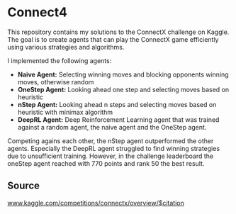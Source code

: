 # Connect4
This repository contains my solutions to the ConnectX challenge on Kaggle. The goal is to create agents that can play the ConnectX game efficiently using various strategies and algorithms.

I implemented the following agents:
* **Naive Agent:** Selecting winning moves and blocking opponents winning moves, otherwise random
* **OneStep Agent:** Looking ahead one step and selecting moves based on heuristic
* **nStep Agent:** Looking ahead n steps and selecting moves based on heuristic with minimax algorithm
* **DeepRL Agent:** Deep Reinforcement Learning agent that was trained against a random agent, the naive agent and the OneStep agent.

Competing agains each other, the nStep agent outperformed the other agents. Especially the DeepRL agent struggled to find winning strategies due to unsufficient training. However, in the challenge leaderboard the oneStep agent reached with 770 points and rank 50 the best result.

## Source
www.kaggle.com/competitions/connectx/overview/$citation
